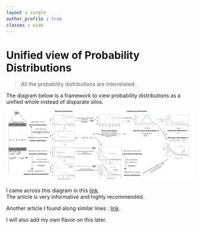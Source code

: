 ```yaml
---
layout : single  
author_profile : true
classes : wide
---
```

# Unified view of Probability Distributions  

> All the probability distributions are interrelated.  

The diagram below is a framework to view probability distributions as a unified whole instead of disparate silos.  

![Unified view of Probability Distributions](drawing_distributions_lesson54.png)   

I came across this diagram in this [link](https://www.dataanalysisclassroom.com/lesson54/).  
The article is very informative and highly recommended.  

Another article I found along similar lines : [link](https://medium.com/@srowen/common-probability-distributions-347e6b945ce4).

I will also add my own flavor on this later.
